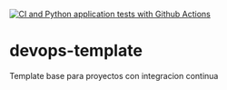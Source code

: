 [![CI and Python application tests with Github Actions](https://github.com/leandrocarriego/devops-template/actions/workflows/devops.yml/badge.svg)](https://github.com/leandrocarriego/devops-template/actions/workflows/devops.yml)

# devops-template

Template base para proyectos con integracion continua
